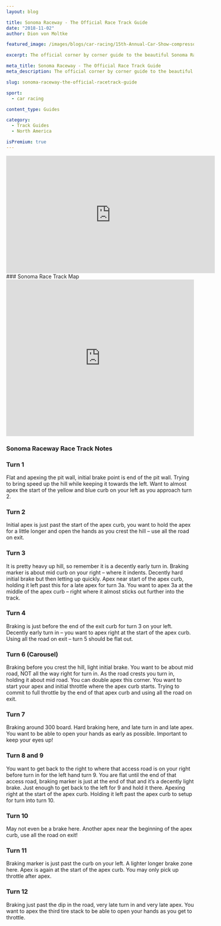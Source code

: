 ```yaml
---
layout: blog

title: Sonoma Raceway - The Official Race Track Guide
date: "2018-11-02"
author: Dion von Moltke

featured_image: /images/blogs/car-racing/15th-Annual-Car-Show-compressor.jpg

excerpt: The official corner by corner guide to the beautiful Sonoma Raceway racetrack.

meta_title: Sonoma Raceway - The Official Race Track Guide
meta_description: The official corner by corner guide to the beautiful Sonoma Raceway racetrack.

slug: sonoma-raceway-the-official-racetrack-guide

sport:
  - car racing

content_type: Guides

category:
  - Track Guides
  - North America

isPremium: true
---
```


<iframe title="Blog iFrame" id="videoIframe" width="560" height="315" src="https://www.youtube.com/embed/EsUCNUALt1M" frameborder="0" allow="accelerometer; autoplay; encrypted-media; gyroscope; picture-in-picture" allowfullscreen></iframe>
### Sonoma Race Track Map

<iframe title="Blog iFrame" src="https://open-racer.com/embed#/2m8usIZXG3z5OvO4Zc5z"
                             style="height: 420px; width: 100%; border: 0"></iframe>

### Sonoma Raceway Race Track Notes

### Turn 1

Flat and apexing the pit wall, initial brake point is end of the pit wall. Trying to bring speed up the hill while keeping it towards the left. Want to almost apex the start of the yellow and blue curb on your left as you approach turn 2.

### Turn 2

Initial apex is just past the start of the apex curb, you want to hold the apex for a little longer and open the hands as you crest the hill – use all the road on exit.

### Turn 3

It is pretty heavy up hill, so remember it is a decently early turn in. Braking marker is about mid curb on your right – where it indents. Decently hard initial brake but then letting up quickly. Apex near start of the apex curb, holding it left past this for a late apex for turn 3a. You want to apex 3a at the middle of the apex curb – right where it almost sticks out further into the track.

### Turn 4

Braking is just before the end of the exit curb for turn 3 on your left. Decently early turn in – you want to apex right at the start of the apex curb. Using all the road on exit – turn 5 should be flat out.

### Turn 6 (Carousel)

Braking before you crest the hill, light initial brake. You want to be about mid road, NOT all the way right for turn in. As the road crests you turn in, holding it about mid road. You can double apex this corner. You want to start your apex and initial throttle where the apex curb starts. Trying to commit to full throttle by the end of that apex curb and using all the road on exit.

### Turn 7

Braking around 300 board. Hard braking here, and late turn in and late apex. You want to be able to open your hands as early as possible. Important to keep your eyes up!

### Turn 8 and 9

You want to get back to the right to where that access road is on your right before turn in for the left hand turn 9. You are flat until the end of that access road, braking marker is just at the end of that and it’s a decently light brake. Just enough to get back to the left for 9 and hold it there. Apexing right at the start of the apex curb. Holding it left past the apex curb to setup for turn into turn 10.

### Turn 10

May not even be a brake here. Another apex near the beginning of the apex curb, use all the road on exit!

### Turn 11

Braking marker is just past the curb on your left. A lighter longer brake zone here. Apex is again at the start of the apex curb. You may only pick up throttle after apex.

### Turn 12

Braking just past the dip in the road, very late turn in and very late apex. You want to apex the third tire stack to be able to open your hands as you get to throttle.
